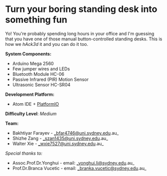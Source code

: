 # Turn your boring standing desk into something fun

Yo! You're probably spending long hours in your office and I'm guessing that you have one of those manual button-controlled standing desks. This is how we _hAck3d_ it and you can do it too.



**System Components:**

* Arduino Mega 2560
* Few jumper wires and LEDs
* Bluetooth Module HC-06
* Passive Infrared (PIR) Motion Sensor
* Ultrasonic Sensor HC-SR04

**Development Platform:**

* Atom IDE + [PlatformIO](http://platformio.org/platformio-ide)

**Difficulty Level**: _Medium_

**Team:**

* Bakhtiyar Farayev -  _bfar4746@uni.sydney.edu.au_
* Shizhe Zang - _szan1435@uni.sydney.edu.au_
* Walter Xie - _wxie7527@uni.sydney.edu.au_

*Special thanks to:*

* Assoc.Prof.Dr.Yonghui - email: _yonghui.li@sydney.edu.au_
* Prof.Dr.Branca Vucetic - email: _branka.vucetic@sydney.edu.au_